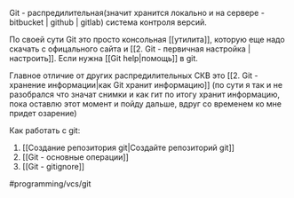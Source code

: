 Git - распредилительная(значит хранится локально и на сервере - bitbucket | github | gitlab) система контроля версий.

По своей сути Git это просто консольная [[утилита]], которую еще надо скачать с офицального сайта и [[2. Git - первичная настройка |настроить]].
Если нужна [[Git help|помощь]] в git.

Главное отличие от других распредилительных СКВ это [[2. Git - хранение информации|как Git хранит информацию]]
(по сути я так и не разобрался что значат снимки и как гит по итогу хранит информацию, пока оставлю этот момент и пойду дальше, вдруг со временем ко мне придет озарение)

Как работать с git:
1. [[Создание репозитория git|Создайте репозиторий git]]
2. [[Git - основные операции]]
3. [[Git - gitignore]]

#programming/vcs/git